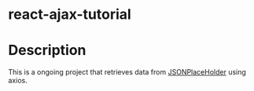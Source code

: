 # react-ajax-tutorial

# Description
This is a ongoing project that retrieves data from [JSONPlaceHolder](https://jsonplaceholder.typicode.com/) using axios.


